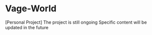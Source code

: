 # Vage-World
[Personal Project] 
The project is still ongoing
Specific content will be updated in the future
